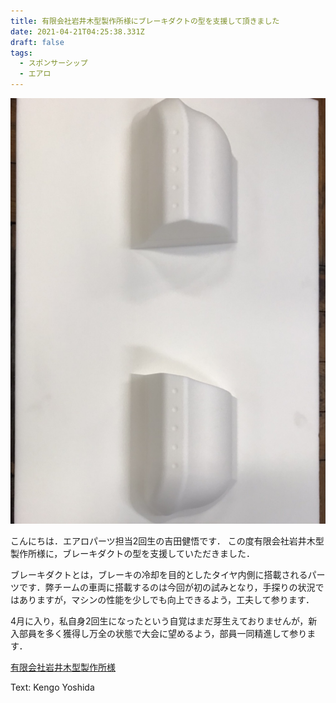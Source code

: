 ```yaml
---
title: 有限会社岩井木型製作所様にブレーキダクトの型を支援して頂きました
date: 2021-04-21T04:25:38.331Z
draft: false
tags:
  - スポンサーシップ
  - エアロ
---
```

![](49551f2b-7fc7-4724-b215-aa0281518d8c.jpg)

こんにちは．エアロパーツ担当2回生の吉田健悟です．
この度有限会社岩井木型製作所様に，ブレーキダクトの型を支援していただきました．

ブレーキダクトとは，ブレーキの冷却を目的としたタイヤ内側に搭載されるパーツです．弊チームの車両に搭載するのは今回が初の試みとなり，手探りの状況ではありますが，マシンの性能を少しでも向上できるよう，工夫して参ります．

4月に入り，私自身2回生になったという自覚はまだ芽生えておりませんが，新入部員を多く獲得し万全の状態で大会に望めるよう，部員一同精進して参ります．

[有限会社岩井木型製作所様](http://www.tec-iwai.com/)

Text: Kengo Yoshida